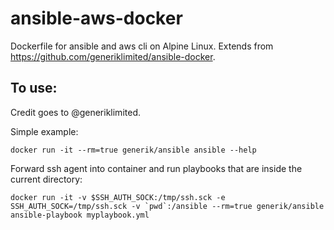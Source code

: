# ansible-aws-docker
Dockerfile for ansible and aws cli on Alpine Linux.  Extends from https://github.com/generiklimited/ansible-docker.

## To use:

Credit goes to @generiklimited.

Simple example:
```
docker run -it --rm=true generik/ansible ansible --help
```

Forward ssh agent into container and run playbooks that are inside the current directory:

```
docker run -it -v $SSH_AUTH_SOCK:/tmp/ssh.sck -e SSH_AUTH_SOCK=/tmp/ssh.sck -v `pwd`:/ansible --rm=true generik/ansible ansible-playbook myplaybook.yml
```
